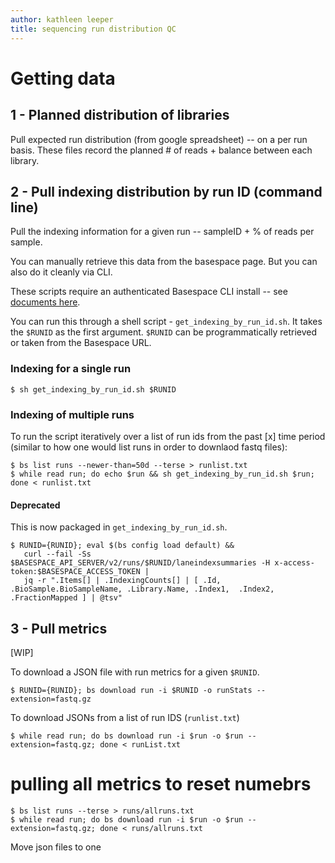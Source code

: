 ```yaml
---
author: kathleen leeper
title: sequencing run distribution QC
---
```


# Getting data

## 1 - Planned distribution of libraries

Pull expected run distribution (from google spreadsheet)  -- on a per run basis.
These files record the planned # of reads + balance between each library.

## 2 - Pull indexing distribution by run ID (command line)

Pull the indexing information for a given run -- sampleID + % of reads per sample.

You can manually retrieve this data from the basespace page. But you can also do it cleanly via CLI.

These scripts require an authenticated Basespace CLI install -- see [documents here](https://developer.basespace.illumina.com/docs/content/documentation/cli/cli-overview).

You can run this through a shell script - `get_indexing_by_run_id.sh`. It takes the `$RUNID` as the first argument. `$RUNID` can be programmatically retrieved or taken from the Basespace URL.

### Indexing for a single run
```
$ sh get_indexing_by_run_id.sh $RUNID
```
### Indexing of multiple runs

To run the script iteratively over a list of run ids from the past [x] time period (similar to how one would list runs in order to downlaod fastq files):

```
$ bs list runs --newer-than=50d --terse > runlist.txt       
$ while read run; do echo $run && sh get_indexing_by_run_id.sh $run; done < runlist.txt
```

#### Deprecated
This is now packaged in `get_indexing_by_run_id.sh`.

```
$ RUNID={RUNID}; eval $(bs config load default) &&
   curl --fail -Ss $BASESPACE_API_SERVER/v2/runs/$RUNID/laneindexsummaries -H x-access-token:$BASESPACE_ACCESS_TOKEN |
   jq -r ".Items[] | .IndexingCounts[] | [ .Id, .BioSample.BioSampleName, .Library.Name, .Index1,  .Index2, .FractionMapped ] | @tsv"

```
## 3 - Pull metrics

[WIP]

To download a JSON file with run metrics for a given `$RUNID`.

```
$ RUNID={RUNID}; bs download run -i $RUNID -o runStats --extension=fastq.gz
```
To download JSONs from a list of run IDS (`runlist.txt`)
```
$ while read run; do bs download run -i $run -o $run --extension=fastq.gz; done < runList.txt  
```

# pulling all metrics to reset numebrs
```
$ bs list runs --terse > runs/allruns.txt  
$ while read run; do bs download run -i $run -o $run --extension=fastq.gz; done < runs/allruns.txt
```
Move json files to one
